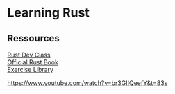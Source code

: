 # Learning Rust

## Ressources
[Rust Dev Class](https://rust-classes.com/preface)</br>
[Official Rust Book](https://doc.rust-lang.org/book/)</br>
[Exercise Library](https://github.com/rust-lang/rustlings/)</br>

https://www.youtube.com/watch?v=br3GIIQeefY&t=83s

